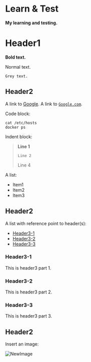 # Learn & Test
**My learning and testing.**

# Header1

**Bold text.**

Normal text.

`Grey text.`

## Header2

A link to [Google](https://www.google.com).
A link to [`Google.com`](https://www.google.com).

Code block:
```
cat /etc/hosts
docker ps
```

Indent block:
> **Line 1**
>
> `Line 2`
>
> Line 4

A list:
* Item1
* Item2
* Item3

## Header2

A list with reference point to header(s):
* [Header3-1](#header3-1)
* [Header3-2](#header3-2)
* [Header3-3](#header3-3)

### Header3-1
This is header3 part 1.

### Header3-2
This is header3 part 2.

### Header3-3
This is header3 part 3.

## Header2

Insert an image:

![NewImage](http://url_to_image)
